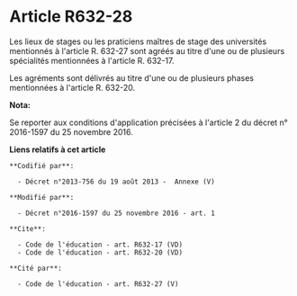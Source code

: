 # Article R632-28

Les lieux de stages ou les praticiens maîtres de stage des universités mentionnés à l'article R. 632-27 sont agréés au titre
d'une ou de plusieurs spécialités mentionnées à l'article R. 632-17. 

Les agréments sont délivrés au titre d'une ou de plusieurs phases mentionnées à l'article R. 632-20.

**Nota:**

Se reporter aux conditions d'application précisées à l'article 2 du décret n° 2016-1597 du 25 novembre 2016.

**Liens relatifs à cet article**

	**Codifié par**:

	  - Décret n°2013-756 du 19 août 2013 -  Annexe (V)

	**Modifié par**:

	  - Décret n°2016-1597 du 25 novembre 2016 - art. 1

	**Cite**:

	  - Code de l'éducation - art. R632-17 (VD)
	  - Code de l'éducation - art. R632-20 (VD)

	**Cité par**:

	  - Code de l'éducation - art. R632-27 (V)
